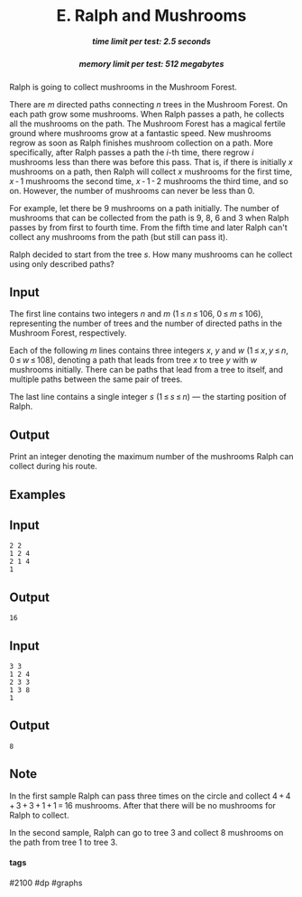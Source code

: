 <h1 style='text-align: center;'> E. Ralph and Mushrooms</h1>

<h5 style='text-align: center;'>time limit per test: 2.5 seconds</h5>
<h5 style='text-align: center;'>memory limit per test: 512 megabytes</h5>

Ralph is going to collect mushrooms in the Mushroom Forest. 

There are *m* directed paths connecting *n* trees in the Mushroom Forest. On each path grow some mushrooms. When Ralph passes a path, he collects all the mushrooms on the path. The Mushroom Forest has a magical fertile ground where mushrooms grow at a fantastic speed. New mushrooms regrow as soon as Ralph finishes mushroom collection on a path. More specifically, after Ralph passes a path the *i*-th time, there regrow *i* mushrooms less than there was before this pass. That is, if there is initially *x* mushrooms on a path, then Ralph will collect *x* mushrooms for the first time, *x* - 1 mushrooms the second time, *x* - 1 - 2 mushrooms the third time, and so on. However, the number of mushrooms can never be less than 0.

For example, let there be 9 mushrooms on a path initially. The number of mushrooms that can be collected from the path is 9, 8, 6 and 3 when Ralph passes by from first to fourth time. From the fifth time and later Ralph can't collect any mushrooms from the path (but still can pass it).

Ralph decided to start from the tree *s*. How many mushrooms can he collect using only described paths?

## Input

The first line contains two integers *n* and *m* (1 ≤ *n* ≤ 106, 0 ≤ *m* ≤ 106), representing the number of trees and the number of directed paths in the Mushroom Forest, respectively.

Each of the following *m* lines contains three integers *x*, *y* and *w* (1 ≤ *x*, *y* ≤ *n*, 0 ≤ *w* ≤ 108), denoting a path that leads from tree *x* to tree *y* with *w* mushrooms initially. There can be paths that lead from a tree to itself, and multiple paths between the same pair of trees.

The last line contains a single integer *s* (1 ≤ *s* ≤ *n*) — the starting position of Ralph. 

## Output

Print an integer denoting the maximum number of the mushrooms Ralph can collect during his route. 

## Examples

## Input


```
2 2  
1 2 4  
2 1 4  
1  

```
## Output


```
16
```
## Input


```
3 3  
1 2 4  
2 3 3  
1 3 8  
1  

```
## Output


```
8
```
## Note

In the first sample Ralph can pass three times on the circle and collect 4 + 4 + 3 + 3 + 1 + 1 = 16 mushrooms. After that there will be no mushrooms for Ralph to collect.

In the second sample, Ralph can go to tree 3 and collect 8 mushrooms on the path from tree 1 to tree 3.



#### tags 

#2100 #dp #graphs 